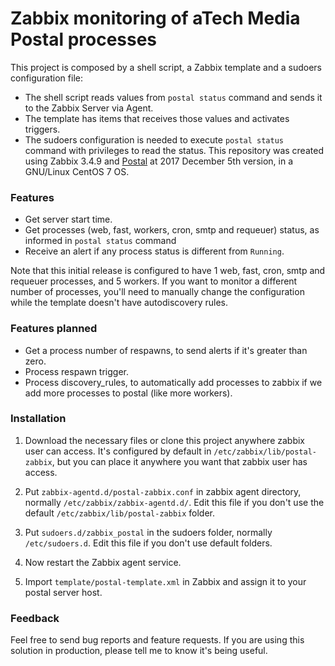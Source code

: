 # Zabbix monitoring of aTech Media Postal processes

This project is composed by a shell script, a Zabbix template and a sudoers configuration file:
- The shell script reads values from `postal status` command and sends it to the Zabbix Server via Agent.
- The template has items that receives those values and activates triggers.
- The sudoers configuration is needed to execute `postal status` command with privileges to read the status.
This repository was created using Zabbix 3.4.9 and [Postal](https://github.com/atech/postal) at 2017 December 5th version, in a GNU/Linux CentOS 7 OS.

### Features

- Get server start time.
- Get processes (web, fast, workers, cron, smtp and requeuer) status, as informed in `postal status` command
- Receive an alert if any process status is different from `Running`.

Note that this initial release is configured to have 1 web, fast, cron, smtp and requeuer processes, and 5 workers. If you want to monitor a different number of processes, you'll need to manually change the configuration while the template doesn't have autodiscovery rules.

### Features planned
- Get a process number of respawns, to send alerts if it's greater than zero.
- Process respawn trigger.
- Process discovery_rules, to automatically add processes to zabbix if we add more processes to postal (like more workers).

### Installation

1. Download the necessary files or clone this project anywhere zabbix user can access. It's configured by default in `/etc/zabbix/lib/postal-zabbix`, but you can place it anywhere you want that zabbix user has access.

2. Put `zabbix-agentd.d/postal-zabbix.conf` in zabbix agent directory, normally `/etc/zabbix/zabbix-agentd.d/`. Edit this file if you don't use the default `/etc/zabbix/lib/postal-zabbix` folder.

3. Put `sudoers.d/zabbix_postal` in the sudoers folder, normally `/etc/sudoers.d`. Edit this file if you don't use default folders.

4. Now restart the Zabbix agent service.

5. Import `template/postal-template.xml` in Zabbix and assign it to your postal server host.

### Feedback

Feel free to send bug reports and feature requests. If you are using this solution in production, please tell me to know it's being useful.
